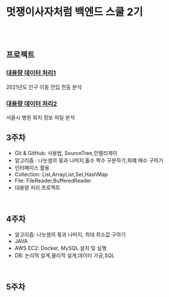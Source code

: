 # 멋쟁이사자처럼 백엔드 스쿨 2기
<br><br>
## 프로젝트
### [대용량 데이터 처리1](https://github.com/ahngiwon00/like-lion/tree/main/src/Day1007/bigfile)
2021년도 인구 이동 전입 전출 분석
### [대용량 데이터 처리2](https://github.com/ahngiwon00/like-lion/tree/main/src/Day1012/bigdata)
서울시 병원 위치 정보 파일 분석
<br>

## 3주차
+ Git & GitHub: 사용법, SourceTree,인텔리제이
+ 알고리즘 : 나눗셈의 몫과 나머지,홀수 짝수 구분하기,화폐 매수 구하기
+ 인터페이스 활용
+ Collection: List,ArrayList,Set,HashMap
+ File: FileReader,BufferedReader
+ 대용량 처리 프로젝트
<br>

## 4주차
+ 알고리즘: 나눗셈의 몫과 나머지, 최대 최소값 구하기
+ JAVA
+ AWS EC2: Docker, MySQL 설치 및 실행
+ DB: 논리적 설계,물리적 설계,데이터 가공,SQL
<br>

## 5주차
